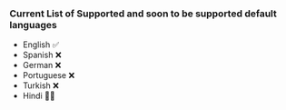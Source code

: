 ### Current List of Supported and soon to be supported **default** languages

- English :white_check_mark:
- Spanish :x:
- German :x:
- Portuguese :x:
- Turkish :x:
- Hindi :man_shrugging:
